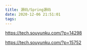 ```yaml
---
title: 源码/Spring源码
date: 2020-12-06 21:51:01
tags:
---
```


https://tech.souyunku.com/?p=14298

https://tech.souyunku.com/?p=15752